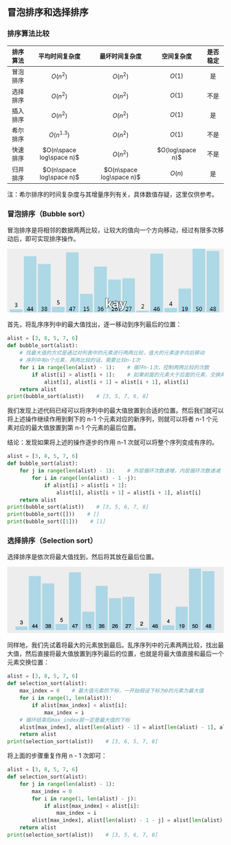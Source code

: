 ## 冒泡排序和选择排序

### 排序算法比较

| 排序算法 |      平均时间复杂度      |      最坏时间复杂度      |    空间复杂度    | 是否稳定 |
| :------: | :----------------------: | :----------------------: | :--------------: | :------: |
| 冒泡排序 |         $O(n^2)$         |         $O(n^2)$         |      $O(1)$      |    是    |
| 选择排序 |         $O(n^2)$         |         $O(n^2)$         |      $O(1)$      |   不是   |
| 插入排序 |         $O(n^2)$         |         $O(n^2)$         |      $O(1)$      |    是    |
| 希尔排序 |       $O(n^{1.3})$       |         $O(n^2)$         |      $O(1)$      |   不是   |
| 快速排序 | $O(n\space log\space n)$ |         $O(n^2)$         | $O(log\space n)$ |   不是   |
| 归并排序 | $O(n\space log\space n)$ | $O(n\space log\space n)$ |      $O(n)$      |    是    |

注：希尔排序的时间复杂度与其增量序列有关，具体数值存疑，这里仅供参考。

### 冒泡排序（Bubble sort）

冒泡排序是将相邻的数据两两比较，让较大的值向一个方向移动，经过有限多次移动后，即可实现排序操作。

![img](bubble-selection.assets/20161009190728886)

首先，将乱序序列中的最大值找出，逐一移动到序列最后的位置：

```python
alist = [3, 8, 5, 7, 6]
def bubble_sort(alist):
    # 找最大值的方式是通过对列表中的元素进行两两比较，值大的元素逐步向后移动
    # 序列中有n个元素，两两比较的话，需要比较n-1次
    for i in range(len(alist) - 1):    # 循环n-1次，控制两两比较的次数
        if alist[i] > alist[i + 1]:    # 如果前面的元素大于后面的元素，交换两个元素的位置；如果后面的元素大于前面的元素，则不作任何操作
            alist[i], alist[i + 1] = alist[i + 1], alist[i]
    return alist
print(bubble_sort(alist))    # [3, 5, 7, 6, 8]
```

我们发现上述代码已经可以将序列中的最大值放置到合适的位置。然后我们就可以将上述操作继续作用到剩下的 n-1 个元素对应的新序列，则就可以将者 n-1 个元素对应的最大值放置到第 n-1 个元素的最后位置。

结论：发现如果将上述的操作逐步的作用 n-1 次就可以将整个序列变成有序的。

```python
alist = [3, 8, 5, 7, 6]
def bubble_sort(alist):
    for j in range(len(alist) - 1):    # 外层循环次数递增，内层循环次数递减
        for i in range(len(alist) - 1 -j):
            if alist[i] > alist[i + 1]:
                alist[i], alist[i + 1] = alist[i + 1], alist[i]
    return alist
print(bubble_sort(alist))    # [3, 5, 6, 7, 8]
print(bubble_sort([]))    # []
print(bubble_sort([1]))    # [1]
```

### 选择排序（Selection sort）

选择排序是依次将最大值找到，然后将其放在最后位置。

![img](bubble-selection.assets/849589-20171015224719590-1433219824.gif)

同样地，我们先试着将最大的元素放到最后。乱序序列中的元素两两比较，找出最大值，然后直接将最大值放置到序列最后的位置，也就是将最大值直接和最后一个元素交换位置：

```python
alist = [3, 8, 5, 7, 6]
def selection_sort(alist):
    max_index = 0    # 最大值元素的下标，一开始假设下标为0的元素为最大值
    for i in range(1, len(alist)):
        if alist[max_index] < alist[i]:
            max_index = i
    # 循环结束后max_index就一定是最大值的下标
    alist[max_index], alist[len(alist) - 1] = alist[len(alist) - 1], alist[max_index]
    return alist
print(selection_sort(alist))    # [3, 6, 5, 7, 8]
```

将上面的步骤重复作用 n - 1 次即可：

```python
alist = [3, 8, 5, 7, 6]
def selection_sort(alist):
    for j in range(len(alist) - 1):
        max_index = 0
        for i in range(1, len(alist) - j):
            if alist[max_index] < alist[i]:
                max_index = i
        alist[max_index], alist[len(alist) - 1 - j] = alist[len(alist) - 1 - j], alist[max_index]
    return alist
print(selection_sort(alist))    # [3, 5, 6, 7, 8]
```

